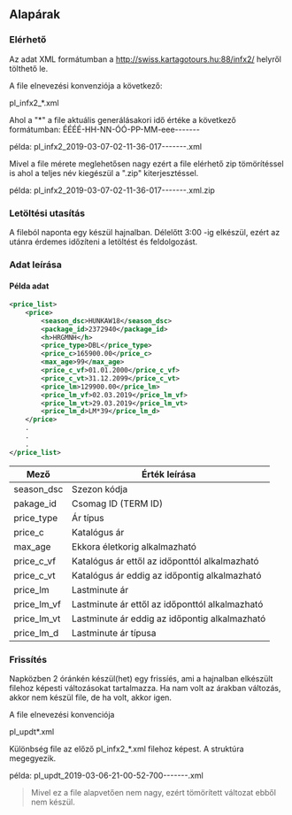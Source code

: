 ## Alapárak

### Elérhető

Az adat XML formátumban a http://swiss.kartagotours.hu:88/infx2/ helyről tölthető le.

A file elnevezési konvenziója a következő:

pl_infx2_*.xml

Ahol a "*" a file aktuális generálásakori idő értéke a következő formátumban: ÉÉÉÉ-HH-NN-ÓÓ-PP-MM-eee-------

példa: pl_infx2_2019-03-07-02-11-36-017-------.xml

Mivel a file mérete meglehetősen nagy ezért a file elérhető zip tömörítéssel is ahol a teljes név kiegészül a ".zip" kiterjesztéssel.

példa: pl_infx2_2019-03-07-02-11-36-017-------.xml.zip

### Letöltési utasítás

A fileból naponta egy készül hajnalban. Délelőtt 3:00 -ig elkészül, ezért az utánra érdemes időzíteni a letöltést és feldolgozást.

### Adat leírása

#### Példa adat

```XML
<price_list>
    <price>
        <season_dsc>HUNKAW18</season_dsc>
        <package_id>2372940</package_id>
        <h>HRGMNH</h>
        <price_type>DBL</price_type>
        <price_c>165900.00</price_c>
        <max_age>99</max_age>
        <price_c_vf>01.01.2000</price_c_vf>
        <price_c_vt>31.12.2099</price_c_vt>
        <price_lm>129900.00</price_lm>
        <price_lm_vf>02.03.2019</price_lm_vf>
        <price_lm_vt>29.03.2019</price_lm_vt>
        <price_lm_d>LM*39</price_lm_d>
    </price>
    .
    .
    .
</price_list>
```

Mező | Érték leírása
---- | ----
season_dsc | Szezon kódja	
pakage_id | Csomag ID (TERM ID)
price_type | Ár típus
price_c | Katalógus ár
max_age | Ekkora életkorig alkalmazható
price_c_vf | Katalógus ár ettől az időponttól alkalmazható
price_c_vt | Katalógus ár eddig az időpontig alkalmazható
price_lm | Lastminute ár
price_lm_vf | Lastminute ár ettől az időponttól alkalmazható
price_lm_vt | Lastminute ár eddig az időpontig alkalmazható
price_lm_d | Lastminute ár típusa


### Frissítés

Napközben 2 óránkén készül(het) egy frissíés, ami a hajnalban elkészült filehoz képesti változásokat tartalmazza.
Ha nam volt az árakban változás, akkor nem készül file, de ha volt, akkor igen.

A file elnevezési konvenciója 

pl_updt*.xml
	
Különbség file az előző pl_infx2_*.xml filehoz képest. A struktúra megegyezik.

példa: pl_updt_2019-03-06-21-00-52-700-------.xml

> Mivel ez a file alapvetően nem nagy, ezért tömörített változat ebből nem készül.
